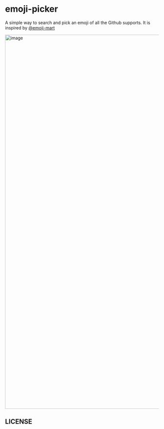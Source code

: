 # emoji-picker

A simple way to search and pick an emoji of all the Github supports. It is inspired by [@emoji-mart](https://cdn.jsdelivr.net/npm/@emoji-mart/data)

<img width="1221" alt="image" src="https://user-images.githubusercontent.com/23629097/231808254-35bc5ca6-e934-40e0-acab-6e2a9ff866c4.png">

## LICENSE

